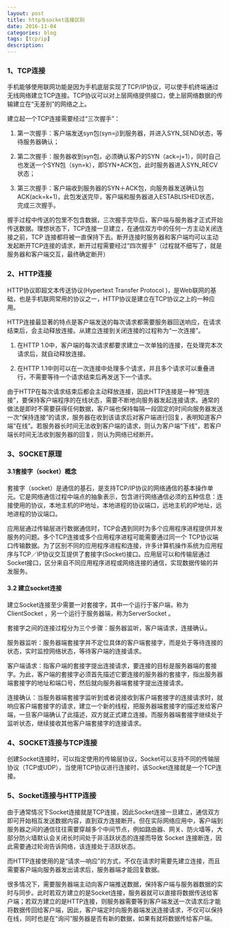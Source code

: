 ```yaml
---
layout: post
title: http与socket连接区别
date: 2016-11-04
categories: blog
tags: [tcp/ip]
description: 
---
```


### 1、TCP连接
 手机能够使用联网功能是因为手机底层实现了TCP/IP协议，可以使手机终端通过无线网络建立TCP连接。TCP协议可以对上层网络提供接口，使上层网络数据的传输建立在“无差别”的网络之上。
 
建立起一个TCP连接需要经过“三次握手”：
 
1. 第一次握手：客户端发送syn包(syn=j)到服务器，并进入SYN_SEND状态，等待服务器确认；
 
2. 第二次握手：服务器收到syn包，必须确认客户的SYN（ack=j+1），同时自己也发送一个SYN包（syn=k），即SYN+ACK包，此时服务器进入SYN_RECV状态；
 
3. 第三次握手：客户端收到服务器的SYN＋ACK包，向服务器发送确认包ACK(ack=k+1)，此包发送完毕，客户端和服务器进入ESTABLISHED状态，完成三次握手。
 
握手过程中传送的包里不包含数据，三次握手完毕后，客户端与服务器才正式开始传送数据。理想状态下，TCP连接一旦建立，在通信双方中的任何一方主动关闭连接之前，TCP 连接都将被一直保持下去。断开连接时服务器和客户端均可以主动发起断开TCP连接的请求，断开过程需要经过“四次握手”（过程就不细写了，就是服务器和客户端交互，最终确定断开）
 

### 2、HTTP连接
 
HTTP协议即超文本传送协议(Hypertext Transfer Protocol )，是Web联网的基础，也是手机联网常用的协议之一，HTTP协议是建立在TCP协议之上的一种应用。
 
HTTP连接最显著的特点是客户端发送的每次请求都需要服务器回送响应，在请求结束后，会主动释放连接。从建立连接到关闭连接的过程称为“一次连接”。
 
1. 在HTTP 1.0中，客户端的每次请求都要求建立一次单独的连接，在处理完本次请求后，就自动释放连接。
 
2. 在HTTP 1.1中则可以在一次连接中处理多个请求，并且多个请求可以重叠进行，不需要等待一个请求结束后再发送下一个请求。
 
由于HTTP在每次请求结束后都会主动释放连接，因此HTTP连接是一种“短连接”，要保持客户端程序的在线状态，需要不断地向服务器发起连接请求。通常的做法是即时不需要获得任何数据，客户端也保持每隔一段固定的时间向服务器发送一次“保持连接”的请求，服务器在收到该请求后对客户端进行回复，表明知道客户端“在线”。若服务器长时间无法收到客户端的请求，则认为客户端“下线”，若客户端长时间无法收到服务器的回复，则认为网络已经断开。
 

### 3、SOCKET原理
 
#### 3.1套接字（socket）概念
套接字（socket）是通信的基石，是支持TCP/IP协议的网络通信的基本操作单元。它是网络通信过程中端点的抽象表示，包含进行网络通信必须的五种信息：连接使用的协议，本地主机的IP地址，本地进程的协议端口，远地主机的IP地址，远地进程的协议端口。
 
应用层通过传输层进行数据通信时，TCP会遇到同时为多个应用程序进程提供并发服务的问题。多个TCP连接或多个应用程序进程可能需要通过同一个 TCP协议端口传输数据。为了区别不同的应用程序进程和连接，许多计算机操作系统为应用程序与TCP／IP协议交互提供了套接字(Socket)接口。应用层可以和传输层通过Socket接口，区分来自不同应用程序进程或网络连接的通信，实现数据传输的并发服务。

#### 3.2 建立socket连接
建立Socket连接至少需要一对套接字，其中一个运行于客户端，称为ClientSocket ，另一个运行于服务器端，称为ServerSocket 。
 
套接字之间的连接过程分为三个步骤：服务器监听，客户端请求，连接确认。
 
服务器监听：服务器端套接字并不定位具体的客户端套接字，而是处于等待连接的状态，实时监控网络状态，等待客户端的连接请求。
 
客户端请求：指客户端的套接字提出连接请求，要连接的目标是服务器端的套接字。为此，客户端的套接字必须首先描述它要连接的服务器的套接字，指出服务器端套接字的地址和端口号，然后就向服务器端套接字提出连接请求。
 
连接确认：当服务器端套接字监听到或者说接收到客户端套接字的连接请求时，就响应客户端套接字的请求，建立一个新的线程，把服务器端套接字的描述发给客户端，一旦客户端确认了此描述，双方就正式建立连接。而服务器端套接字继续处于监听状态，继续接收其他客户端套接字的连接请求。
 

### 4、SOCKET连接与TCP连接
创建Socket连接时，可以指定使用的传输层协议，Socket可以支持不同的传输层协议（TCP或UDP），当使用TCP协议进行连接时，该Socket连接就是一个TCP连接。
 

### 5、Socket连接与HTTP连接
由于通常情况下Socket连接就是TCP连接，因此Socket连接一旦建立，通信双方即可开始相互发送数据内容，直到双方连接断开。但在实际网络应用中，客户端到服务器之间的通信往往需要穿越多个中间节点，例如路由器、网关、防火墙等，大部分防火墙默认会关闭长时间处于非活跃状态的连接而导致 Socket 连接断连，因此需要通过轮询告诉网络，该连接处于活跃状态。
 
而HTTP连接使用的是“请求—响应”的方式，不仅在请求时需要先建立连接，而且需要客户端向服务器发出请求后，服务器端才能回复数据。
 
很多情况下，需要服务器端主动向客户端推送数据，保持客户端与服务器数据的实时与同步。此时若双方建立的是Socket连接，服务器就可以直接将数据传送给客户端；若双方建立的是HTTP连接，则服务器需要等到客户端发送一次请求后才能将数据传回给客户端，因此，客户端定时向服务器端发送连接请求，不仅可以保持在线，同时也是在“询问”服务器是否有新的数据，如果有就将数据传给客户端。